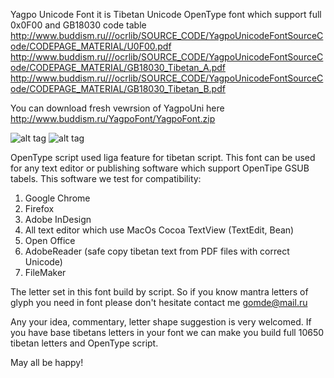 Yagpo Unicode Font it is Tibetan Unicode OpenType font which support full 0x0F00 and GB18030 code table
http://www.buddism.ru///ocrlib/SOURCE_CODE/YagpoUnicodeFontSourceCode/CODEPAGE_MATERIAL/U0F00.pdf
http://www.buddism.ru///ocrlib/SOURCE_CODE/YagpoUnicodeFontSourceCode/CODEPAGE_MATERIAL/GB18030_Tibetan_A.pdf
http://www.buddism.ru///ocrlib/SOURCE_CODE/YagpoUnicodeFontSourceCode/CODEPAGE_MATERIAL/GB18030_Tibetan_B.pdf

You can download fresh vewrsion of YagpoUni here
http://www.buddism.ru/YagpoFont/YagpoFont.zip

![alt tag](http://www.buddism.ru/ocrlib/SOURCE_CODE/YagpoUnicodeFontSourceCode/YagpoUni_mantra_.png)
![alt tag](http://www.buddism.ru/ocrlib/SOURCE_CODE/YagpoUnicodeFontSourceCode/YagpoUni_text.png)

OpenType script used liga feature for tibetan script. This font can be used for any text editor or publishing software which support
OpenTipe GSUB tabels.
This software we test for compatibility:


1. Google Chrome
2. Firefox
3. Adobe InDesign
4. All text editor which use MacOs Cocoa TextView (TextEdit, Bean)
5. Open Office
6. AdobeReader (safe copy tibetan text from PDF files with correct Unicode)
7. FileMaker

The letter set in this font build by script. So if you know mantra letters of glyph you need in font 
please don't hesitate contact me gomde@mail.ru

Any your idea, commentary, letter shape suggestion is very welcomed.
If you have base tibetans letters in your font we can make you build full 10650 tibetan letters and OpenType script.

May all be happy! 
